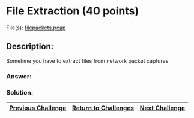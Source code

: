 # File Extraction (40 points)

File(s): [filepackets.pcap](filepackets.pcap)

## Description:

Sometime you have to extract files from network packet captures

### Answer:

### Solution:



| [Previous Challenge](/Challenges/Analyze/8) | [Return to Challenges](/Challenges/../../../#modules) | [Next Challenge](/Challenges/Analyze/10) |
| :------- | :-----: | ------: |
